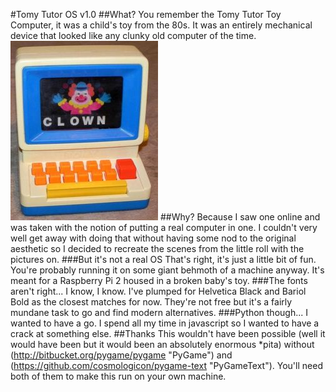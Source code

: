 #Tomy Tutor OS v1.0
##What?
You remember the Tomy Tutor Toy Computer, it was a child's toy from the 80s. It was an entirely mechanical device that looked like any clunky old computer of the time.
![Tomy Tutor Toy Computer](https://github.com/Flowdeeps/tomytutor/raw/master/images/tutor.jpg)
##Why?
Because I saw one online and was taken with the notion of putting a real computer in one. I couldn't very well get away with doing that without having some nod to the original aesthetic so I decided to recreate the scenes from the little roll with the pictures on.
###But it's not a real OS
That's right, it's just a little bit of fun. You're probably running it on some giant behmoth of a machine anyway. It's meant for a Raspberry Pi 2 housed in a broken baby's toy.
###The fonts aren't right...
I know, I know. I've plumped for Helvetica Black and Bariol Bold as the closest matches for now. They're not free but it's a fairly mundane task to go and find modern alternatives.
###Python though...
I wanted to have a go. I spend all my time in javascript so I wanted to have a crack at something else.
##Thanks
This wouldn't have been possible (well it would have been but it would been an absolutely enormous *pita) without (http://bitbucket.org/pygame/pygame "PyGame") and (https://github.com/cosmologicon/pygame-text "PyGameText").
You'll need both of them to make this run on your own machine.
